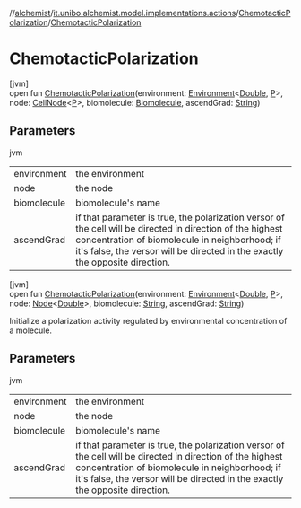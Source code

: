 //[alchemist](../../../index.md)/[it.unibo.alchemist.model.implementations.actions](../index.md)/[ChemotacticPolarization](index.md)/[ChemotacticPolarization](-chemotactic-polarization.md)

# ChemotacticPolarization

[jvm]\
open fun [ChemotacticPolarization](-chemotactic-polarization.md)(environment: [Environment](../../it.unibo.alchemist.model.interfaces/-environment/index.md)<[Double](https://docs.oracle.com/javase/8/docs/api/java/lang/Double.html), [P](../../it.unibo.alchemist.model.implementations.layers/-biomol-gradient-layer/index.md)>, node: [CellNode](../../it.unibo.alchemist.model.interfaces/-cell-node/index.md)<[P](../../it.unibo.alchemist.model.implementations.layers/-biomol-gradient-layer/index.md)>, biomolecule: [Biomolecule](../../it.unibo.alchemist.model.implementations.molecules/-biomolecule/index.md), ascendGrad: [String](https://docs.oracle.com/javase/8/docs/api/java/lang/String.html))

## Parameters

jvm

| | |
|---|---|
| environment | the environment |
| node | the node |
| biomolecule | biomolecule's name |
| ascendGrad | if that parameter is true, the polarization versor of the cell will be directed in direction of the highest concentration of biomolecule in neighborhood; if it's false, the versor will be directed in the exactly the opposite direction. |

[jvm]\
open fun [ChemotacticPolarization](-chemotactic-polarization.md)(environment: [Environment](../../it.unibo.alchemist.model.interfaces/-environment/index.md)<[Double](https://docs.oracle.com/javase/8/docs/api/java/lang/Double.html), [P](../../it.unibo.alchemist.model.implementations.layers/-biomol-gradient-layer/index.md)>, node: [Node](../../it.unibo.alchemist.model.interfaces/-node/index.md)<[Double](https://docs.oracle.com/javase/8/docs/api/java/lang/Double.html)>, biomolecule: [String](https://docs.oracle.com/javase/8/docs/api/java/lang/String.html), ascendGrad: [String](https://docs.oracle.com/javase/8/docs/api/java/lang/String.html))

Initialize a polarization activity regulated by environmental concentration of a molecule.

## Parameters

jvm

| | |
|---|---|
| environment | the environment |
| node | the node |
| biomolecule | biomolecule's name |
| ascendGrad | if that parameter is true, the polarization versor of the cell will be directed in direction of the highest concentration of biomolecule in neighborhood; if it's false, the versor will be directed in the exactly the opposite direction. |

